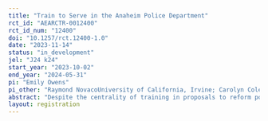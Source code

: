 ```yaml
---
title: "Train to Serve in the Anaheim Police Department"
rct_id: "AEARCTR-0012400"
rct_id_num: "12400"
doi: "10.1257/rct.12400-1.0"
date: "2023-11-14"
status: "in_development"
jel: "J24 k24"
start_year: "2023-10-02"
end_year: "2024-05-31"
pi: "Emily Owens"
pi_other: "Raymond NovacoUniversity of California, Irvine; Carolyn ColesUniversity of California, Irvine; Isaias ContrerasUniversity of California, Irvine"
abstract: "Despite the centrality of training in proposals to reform policing, credible causal evidence on how police training impacts police behavior in the field is limited. We will evaluate a 40 hour classroom training program developed by the Anaheim Police Department (APD), which is intended to promote officer wellness and procedurally-just decision making. Officer volunteers were randomly assigned to a treated or waitlisted-control condition, with the treated group being assigned to a week long course lead by an experienced local police trainer. We evaluate this training through surveys of treated and control officers, surveys of adult Anaheim residents, as well as administrative data on police actions in the field."
layout: registration
---
```


